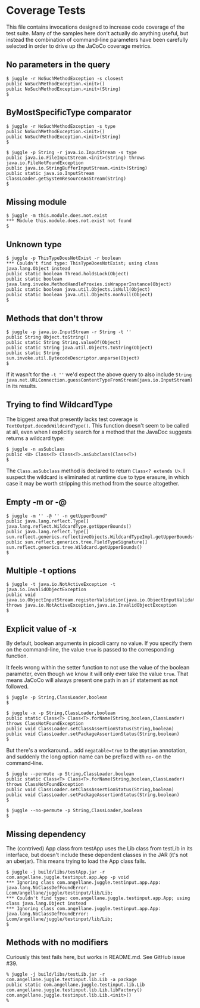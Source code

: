 # Coverage Tests

This file contains invocations designed to increase code coverage of the test suite.  Many of the samples here
don't actually do anything useful, but instead the combination of command-line parameters have been carefully
selected in order to drive up the JaCoCo coverage metrics.

## No parameters in the query

````
$ juggle -r NoSuchMethodException -s closest
public NoSuchMethodException.<init>()
public NoSuchMethodException.<init>(String)
$
````

## ByMostSpecificType comparator

````
$ juggle -r NoSuchMethodException -s type
public NoSuchMethodException.<init>()
public NoSuchMethodException.<init>(String)
$
````

````
$ juggle -p String -r java.io.InputStream -s type
public java.io.FileInputStream.<init>(String) throws java.io.FileNotFoundException
public java.io.StringBufferInputStream.<init>(String)
public static java.io.InputStream ClassLoader.getSystemResourceAsStream(String)
$
````

## Missing module

````
$ juggle -m this.module.does.not.exist
*** Module this.module.does.not.exist not found
$
````


## Unknown type

````
$ juggle -p ThisTypeDoesNotExist -r boolean
*** Couldn't find type: ThisTypeDoesNotExist; using class java.lang.Object instead
public static boolean Thread.holdsLock(Object)
public static boolean java.lang.invoke.MethodHandleProxies.isWrapperInstance(Object)
public static boolean java.util.Objects.isNull(Object)
public static boolean java.util.Objects.nonNull(Object)
$
````

## Methods that don't throw

````
$ juggle -p java.io.InputStream -r String -t ''
public String Object.toString()
public static String String.valueOf(Object)
public static String java.util.Objects.toString(Object)
public static String sun.invoke.util.BytecodeDescriptor.unparse(Object)
$
````

If it wasn't for the `-t ''` we'd expect the above query to also include 
`String java.net.URLConnection.guessContentTypeFromStream(java.io.InputStream)` in its results.


## Trying to find WildcardType

The biggest area that presently lacks test coverage is `TextOutput.decodeWildcardType()`.  This function
doesn't seem to be called at all, even when I explicitly search for a method that the JavaDoc suggests
returns a wildcard type:

````
$ juggle -n asSubclass
public <U> Class<T> Class<T>.asSubclass(Class<T>)
$
````

The `Class.asSubclass` method is declared to return `Class<? extends U>`. I suspect the wildcard is eliminated
at runtime due to type erasure, in which case it may be worth stripping this method from the source altogether.


## Empty -m or -@

````
$ juggle -m '' -@ '' -n getUpperBound"
public java.lang.reflect.Type[] java.lang.reflect.WildcardType.getUpperBounds()
public java.lang.reflect.Type[] sun.reflect.generics.reflectiveObjects.WildcardTypeImpl.getUpperBounds()
public sun.reflect.generics.tree.FieldTypeSignature[] sun.reflect.generics.tree.Wildcard.getUpperBounds()
$
````


## Multiple -t options

````
$ juggle -t java.io.NotActiveException -t java.io.InvalidObjectException
public void java.io.ObjectInputStream.registerValidation(java.io.ObjectInputValidation,int) throws java.io.NotActiveException,java.io.InvalidObjectException
$
````

## Explicit value of -x

By default, boolean arguments in picocli carry no value.  If you specify them on the command-line, the value `true`
is passed to the corresponding function.  

It feels wrong within the setter function to not use the value of the boolean parameter, even though we know it
will only ever take the value `true`.  That means JaCoCo will always present one path in an `if` statement as not
followed.

````
$ juggle -p String,ClassLoader,boolean
$
````

````
$ juggle -x -p String,ClassLoader,boolean
public static Class<T> Class<T>.forName(String,boolean,ClassLoader) throws ClassNotFoundException
public void ClassLoader.setClassAssertionStatus(String,boolean)
public void ClassLoader.setPackageAssertionStatus(String,boolean)
$
````

But there's a workaround... add `negatable=true` to the `@Option` annotation, and 
suddenly the long option name can be prefixed with `no-` on the command-line.

````
$ juggle --permute -p String,ClassLoader,boolean
public static Class<T> Class<T>.forName(String,boolean,ClassLoader) throws ClassNotFoundException
public void ClassLoader.setClassAssertionStatus(String,boolean)
public void ClassLoader.setPackageAssertionStatus(String,boolean)
$
````

````
$ juggle --no-permute -p String,ClassLoader,boolean
$
````

## Missing dependency

The (contrived) App class from testApp uses the Lib class from testLib in its interface, but doesn't include these
dependent classes in the JAR (it's not an uberjar).  This means trying to load the App class fails.  

````
$ juggle -j build/libs/testApp.jar -r com.angellane.juggle.testinput.app.App -p void            
*** Ignoring class com.angellane.juggle.testinput.app.App: java.lang.NoClassDefFoundError: Lcom/angellane/juggle/testinput/lib/Lib;
*** Couldn't find type: com.angellane.juggle.testinput.app.App; using class java.lang.Object instead
*** Ignoring class com.angellane.juggle.testinput.app.App: java.lang.NoClassDefFoundError: Lcom/angellane/juggle/testinput/lib/Lib;
$
````

## Methods with no modifiers

Curiously this test fails here, but works in README.md.  See GitHub issue #39.
````
% juggle -j build/libs/testLib.jar -r com.angellane.juggle.testinput.lib.Lib -a package
public static com.angellane.juggle.testinput.lib.Lib com.angellane.juggle.testinput.lib.Lib.libFactory()
com.angellane.juggle.testinput.lib.Lib.<init>()
%
````


